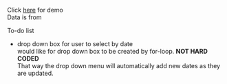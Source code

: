 Click [here](https://shannon-goddard.github.io/COV19MAP/) for demo  
Data is from []()  

To-do list  
- drop down box for user to select by date  
would like for drop down box to be created by for-loop. **NOT HARD CODED**  
That way the drop down menu will automatically add new dates as they are updated.
